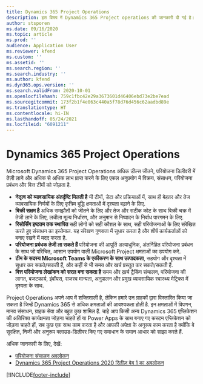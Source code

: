 ```yaml
---
title: Dynamics 365 Project Operations
description: इस विषय में Dynamics 365 Project operations की जानकारी दी गई है।
author: stsporen
ms.date: 09/16/2020
ms.topic: article
ms.prod: ''
audience: Application User
ms.reviewer: kfend
ms.custom: ''
ms.assetid: ''
ms.search.region: ''
ms.search.industry: ''
ms.author: kfend
ms.dyn365.ops.version: ''
ms.search.validFrom: 2020-10-01
ms.openlocfilehash: 759c1fbc42e29a3673601d46406ebd73e2be7ead
ms.sourcegitcommit: 173f2b1f4e063c440a5f78d76d456c62aadbd89e
ms.translationtype: HT
ms.contentlocale: hi-IN
ms.lasthandoff: 05/24/2021
ms.locfileid: "6091211"
---
```

# <a name="dynamics-365-project-operations"></a>Dynamics 365 Project Operations

Microsoft Dynamics 365 Project Operations अधिक डील्स जीतने, परियोजना डिलीवरी में तेज़ी लाने और अधिक से अधिक लाभ प्राप्त करने के लिए एकल अनुप्रयोग में विक्रय, संसाधन, परियोजना प्रबंधन और वित्त टीमों को जोड़ता है.

-   **नेतृत्व को व्यावसायिक अंतर्दृष्टि मिलती है** भी टीमों, डेटा और प्रक्रियाओं में, साथ ही बेहतर और तेज व्यावसायिक निर्णयों के लिए कृत्रिम बुद्धि क्षमताओं में दृश्यता बढ़ाने के लिए.
-   **बिक्री सक्षम है** अधिक समझौतों को जीतने के लिए और तेज और सटीक कोट के साथ बिक्री चक्र में तेजी लाने के लिए, लचीला मूल्य निर्धारण, और अनुमान से निष्पादन के निर्बाध पारगमन के लिए.
-   **रिसोर्सिंग इष्टतम तक स्थापित** सही लोगों को सही कौशल के साथ, सही परियोजनाओं के लिए संरेखित करते हुए संसाधन का इस्तेमाल. यह संरेखण गुणवत्ता में सुधार करता है और शीर्ष कार्यकर्ताओं को बनाए रखने में मदद करता है.
-   **परियोजना प्रबंधक तेजी ला सकते हैं** परियोजना की आपूर्ति अत्याधुनिक, अंतर्निहित परियोजना प्रबंधन के साथ जो परिचित, आसान उपयोग वाली Microsoft Project क्षमताओं का उपयोग करे.
-   **टीम के सदस्य Microsoft Teams के एकीकरण के साथ उत्पादकता**, सहयोग और दृश्यता में सुधार कर सकते/सकती हैं, और कहीं से भी समय और खर्च प्रस्तुत कर सकते/सकती हैं.
-   **वित्त परियोजना लेखांकन को सरल बना सकता है** समय और ख़र्च ट्रैकिंग संचालन, परियोजना की लागत, बजटकार्य, इंवॉयस, राजस्व मान्यता, अनुपालन और प्रमुख व्यावसायिक स्वास्थ्य मेट्रिक्स में दृश्यता के साथ.

Project Operations अपने आप में शक्तिशाली है, लेकिन हमारे उन ग्राहकों द्वारा विस्तारित किया जा सकता है जिन्हें Dynamics 365 से अधिक क्षमताओं की आवश्यकता होती है. इन क्षमताओं में विपणन, मानव संसाधन, ग्राहक सेवा और बहुत कुछ शामिल हैं. चाहे आप किसी अन्य Dynamics 365 एप्लिकेशन की अतिरिक्त कार्यक्षमता जोड़ना चाहते हों या Power Apps के साथ बनाए गए कस्टम एप्लिकेशन को जोड़ना चाहते हों, सब कुछ एक साथ काम करता है और आपकी अपेक्षा के अनुरूप काम करता है क्योंकि वे सुरक्षित, निजी और अनुरूप क्लाउड-डिलीवर किए गए समाधान के समान आधार को साझा करते हैं.

अधिक जानकारी के लिए, देखें:

- [परियोजना संचालन अवलोकन](https://dynamics.microsoft.com/en-us/project-operations/overview/)
- [Dynamics 365 Project Operations 2020 रिलीज़ वेव 1 का अवलोकन](/dynamics365-release-plan/2020wave1/dynamics365-project-operations/)



[!INCLUDE[footer-include](includes/footer-banner.md)]
